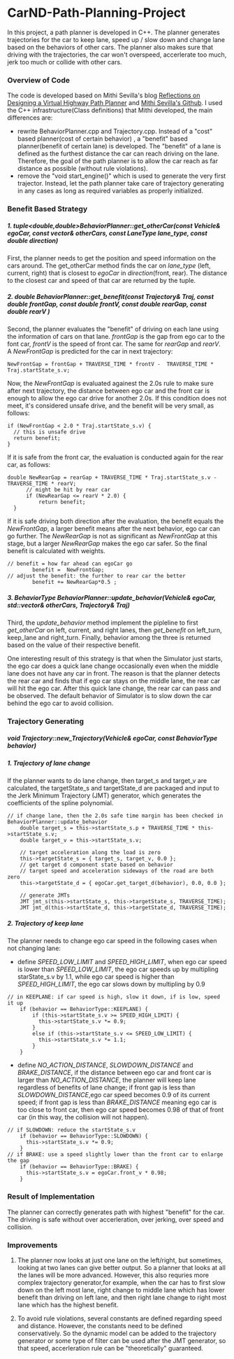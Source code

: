 # CarND-Path-Planning-Project
In this project, a path planner is developed in C++. The planner generates trajectories for the car to keep lane, speed up / slow down and change lane based on the behaviors of other cars. The planner also makes sure that driving with the trajectories, the car won't overspeed, accerlerate too much, jerk too much or collide with other cars.
   
### Overview of Code
The code is developed based on Mithi Sevilla's blog  [Reflections on Designing a Virtual Highway Path Planner](https://medium.com/@mithi/reflections-on-designing-a-virtual-highway-path-planner-part-1-3-937259164650) and [Mithi Sevilla's Github](https://github.com/mithi/highway-path-planning). I used the C++ infrastructure(Class definitions) that Mithi developed, the main differences are:  
* rewrite BehaviorPlanner.cpp and Trajectory.cpp. Instead of a "cost" based planner(cost of certain behavior) , a "benefit" based planner(benefit of certain lane) is developed. The "benefit" of a lane is defined as the furthest distance the car can reach driving on the lane. Therefore, the goal of the path planner is to allow the car reach as far distance as possible (without rule violations).  
* remove the "void start_engine()" which is used to generate the very first trajector. Instead, let the path planner take care of   trajectory generating in any cases as long as required variables as properly initialized. 

### Benefit Based Strategy
##### 1. tuple<double,double>BehaviorPlanner::get_otherCar(const Vehicle& egoCar, const vector<Vehicle>& otherCars, const LaneType lane_type, const double direction)  
  
   First, the planner needs to get the position and speed information on the cars around. The get_otherCar method finds the car on *lane_type* (left, current, right) that is closest to *egoCar* in *direction*(front, rear). The distance to the closest car and speed of that car are returned by the tuple.  
   
##### 2. double BehaviorPlanner::get_benefit(const Trajectory& Traj, const double frontGap, const double frontV, const double rearGap, const double rearV )

   Second, the planner evaluates the "benefit" of driving on each lane using the information of cars on that lane. *frontGap* is the gap from ego car to the font car, *frontV* is the speed of front car. The same for *rearGap* and *rearV*.  
   A *NewFrontGap* is predicted for the car in next trajectory: 
  ```
  NewFrontGap = frontGap + TRAVERSE_TIME * frontV -  TRAVERSE_TIME * Traj.startState_s.v; 
  ```
  Now, the *NewFrontGap* is evaluated againest the 2.0s rule to make sure after next trajectory, the distance between ego car and the    front car is enough to allow the ego car drive for another 2.0s. If this condition does not meet, it's considered unsafe drive, and the  benefit will be very small, as follows:
```
if (NewFrontGap < 2.0 * Traj.startState_s.v) {
  // this is unsafe drive
  return benefit;
}
```
  If it is safe from the front car, the evaluation is conducted again for the rear car, as follows:
  ```
  double NewRearGap = rearGap + TRAVERSE_TIME * Traj.startState_s.v - TRAVERSE_TIME * rearV;
		// might be hit by rear car
		if (NewRearGap <= rearV * 2.0) {
			return benefit;
	}
 ```
  If it is safe driving both direction after the evaluation, the benefit equals the *NewFrontGap*, a larger benefit means after the next behavior, ego car can go further. The *NewRearGap* is not as significant as *NewFrontGap* at this stage, but a larger *NewRearGap* makes the ego car safer. So the final benefit is calculated with weights.  
```
// benefit = how far ahead can egoCar go  
		benefit =  NewFrontGap;
// adjust the benefit: the further to rear car the better  
		benefit += NewRearGap*0.5 ;
```
##### 3. BehaviorType BehaviorPlanner::update_behavior(Vehicle& egoCar, std::vector<Vehicle>& otherCars, Trajectory& Traj)  
  
  Third, the *update_behavior* method implement the pipleline to first *get_otherCar* on left, current, and right lanes, then *get_benefit* on left_turn, keep_lane and right_turn. Finally, behavior among the three is returned based on the value of their respective benefit.  
  
One interesting result of this strategy is that when the Simulator just starts, the ego car does a quick lane change occasionally even when the middle lane does not have any car in front. The reason is that the planner detects the rear car and finds that if ego car stays on the middle lane, the rear car will hit the ego car. After this quick lane change, the rear car can pass and be observed. The default behavior of Simulator is to slow down the car behind the ego car to avoid collision.   

### Trajectory Generating
##### void Trajectory::new_Trajectory(Vehicle& egoCar, const BehaviorType behavior)
##### 1. Trajectory of lane change
If the planner wants to do lane change, then target_s and target_v are calculated, the targetState_s and targetState_d are packaged and input to the Jerk Minimum Trajectory (JMT) generator, which generates the coefficients of the spline polynomial.  
```
// if change lane, then the 2.0s safe time margin has been checked in BehaviorPlanner::update_behavior
	double target_s = this->startState_s.p + TRAVERSE_TIME * this->startState_s.v;
	double target_v = this->startState_s.v;

	// target acceleration along the load is zero
	this->targetState_s = { target_s, target_v, 0.0 };
	// get target d component state based on behavior
	// target speed and acceleration sideways of the road are both zero
	this->targetState_d = { egoCar.get_target_d(behavior), 0.0, 0.0 };
	
	// generate JMTs
	JMT jmt_s(this->startState_s, this->targetState_s, TRAVERSE_TIME);
	JMT jmt_d(this->startState_d, this->targetState_d, TRAVERSE_TIME);  
```

##### 2. Trajectory of keep lane
The planner needs to change ego car speed in the following cases when not changing lane:  
* define *SPEED_LOW_LIMIT* and *SPEED_HIGH_LIMIT*, when ego car speed is lower than *SPEED_LOW_LIMIT*, the ego car speeds up by multipling starState_s.v by 1.1, while ego car speed is higher than *SPEED_HIGH_LIMIT*, the ego car slows down by multipling by 0.9 
```
// in KEEPLANE: if car speed is high, slow it down, if is low, speed it up
	if (behavior == BehaviorType::KEEPLANE) {
		if (this->startState_s.v >= SPEED_HIGH_LIMIT) {
          this->startState_s.v *= 0.9;
        }
      	else if (this->startState_s.v <= SPEED_LOW_LIMIT) {
          this->startState_s.v *= 1.1;
        }
	}
 ```
 
* define *NO_ACTION_DISTANCE*, *SLOWDOWN_DISTANCE* and *BRAKE_DISTANCE*, if the distance between ego car and front car is larger than *NO_ACTION_DISTANCE*, the planner will keep lane regardless of benefits of lane change; if front gap is less than *SLOWDOWN_DISTANCE*,ego car speed becomes 0.9 of its current speed; if front gap is less than *BRAKE_DISTANCE* meaning ego car is too close to front car, then ego car speed becomes 0.98 of that of front car (in this way, the collision will not happen).  
```
// if SLOWDOWN: reduce the startState_s.v
  	if (behavior == BehaviorType::SLOWDOWN) {
      this->startState_s.v *= 0.9;   
    }
// if BRAKE: use a speed slightly lower than the front car to enlarge the gap
  	if (behavior == BehaviorType::BRAKE) {
      this->startState_s.v = egoCar.front_v * 0.98;
    }
```
### Result of Implementation
The planner can correctly generates path with highest "benefit" for the car. The driving is safe without over accerleration, over jerking, over speed and collision. 

### Improvements
1. The planner now looks at just one lane on the left/right, but sometimes, looking at two lanes can give better output. So a planner that looks at all the lanes will be more advanced. However, this also requries more complex trajectory generator,for example, when the car has to first slow down on the left most lane, right change to middle lane which has lower benefit than driving on left lane, and then right lane change to right most lane which has the highest benefit.  

2. To avoid rule violations, several constants are defined regarding speed and distance. However, the constants need to be defined conservatively. So the dynamic model can be added to the trajectory generator or some type of filter can be used after the JMT generator, so that speed, accerleration rule can be "theoretically" guaranteed.
  
